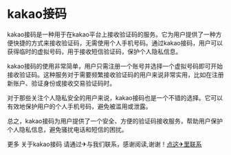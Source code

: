 # kakao接码

kakao接码是一种用于在kakao平台上接收验证码的服务。它为用户提供了一种方便快捷的方式来接收验证码，无需使用个人手机号码。通过kakao接码，用户可以获得临时的虚拟号码，用于接收短信验证码，保护个人隐私信息。

kakao接码的使用非常简单，用户只需注册一个账号并选择一个虚拟号码即可开始接收验证码。这种服务对于需要频繁接收验证码的用户来说非常实用，比如在注册新账户、验证身份或接收交易验证码时。

对于那些关注个人隐私安全的用户来说，kakao接码也是一个不错的选择。它可以有效地保护用户的个人手机号码，避免被滥用或泄露。

总之，kakao接码为用户提供了一个安全、方便的验证码接收服务，帮助用户保护个人隐私信息，避免骚扰电话和短信的困扰。

更多 关于kakao接码 请通过✈与我们联系，感谢阅读,谢谢！[点这✈里联系](https://b.k02.cc)